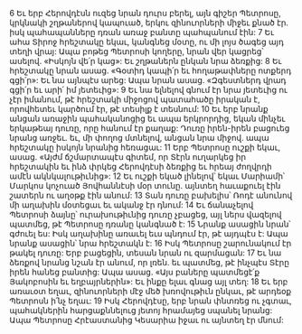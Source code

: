 6 Եւ երբ Հերովդէսն ուզեց նրան դուրս բերել, այն գիշեր Պետրոսը, կրկնակի շղթաներով կապուած, երկու զինուորների միջեւ քնած էր. իսկ պահապանները դռան առաջ բանտը պահպանում էին: 7 Եւ ահա Տիրոջ հրեշտակը եկաւ, կանգնեց մօտը, ու մի լոյս ծագեց այդ տեղի վրայ: Ապա բոթեց Պետրոսի կողերը, նրան վեր կացրեց՝ ասելով. «Իսկոյն վե՛ր կաց»: Եւ շղթաներն ընկան նրա ձեռքից: 8 Եւ հրեշտակը նրան ասաց. «Գօտիդ կապի՛ր եւ հողաթափները ոտքերդ գցի՛ր»: Եւ նա այնպէս արեց: Ապա նրան ասաց. «Զգեստներդ վրադ գցի՛ր եւ արի՛ իմ յետեւից»: 9 Եւ նա ելնելով գնում էր նրա յետեւից ու չէր իմանում, թէ հրեշտակի միջոցով պատահածը իրական է, որովհետեւ կարծում էր, թէ տեսիլք է տեսնում: 10 Եւ երբ նրանք անցան առաջին պահականոցից եւ ապա երկրորդից, եկան մինչեւ երկաթեայ դուռը, որը հանում էր քաղաք: Դուռը իրեն-իրեն բացուեց նրանց առջեւ. եւ, մի փողոց մտնելով, անցան նրա միջով. ապա հրեշտակը իսկոյն նրանից հեռացաւ: 11 Երբ Պետրոսը ուշքի եկաւ, ասաց. «Այժմ ճշմարտապէս գիտեմ, որ Տէրն ուղարկեց իր հրեշտակին եւ ինձ փրկեց Հերովդէսի ձեռքից եւ հրեայ ժողվրդի ամէն ակնկալութիւնից»: 12 Եւ ուշքի եկած լինելով՝ եկաւ Մարիամի՝ Մարկոս կոչուած Յովհաննէսի մօր տունը. այնտեղ հաւաքուել էին շատերն ու աղօթք էին անում: 13 Տան դուռը բախելիս՝ Ռոդէ անունով մի աղախին մօտեցաւ եւ ականջ էր դնում: 14 Եւ ճանաչելով Պետրոսի ձայնը՝ ուրախութիւնից դուռը չբացեց, այլ ներս վազելով պատմեց, թէ Պետրոսը դռանը կանգնած է: 15 Նրանք ասացին նրան՝ գժուել ես: Իսկ աղախինը առաւել եւս պնդում էր, թէ այդպէս է: Ապա նրանք ասացին՝ նրա հրեշտակն է: 16 Իսկ Պետրոսը շարունակում էր թակել դուռը: Երբ բացեցին, տեսան նրան ու զարմացան: 17 Եւ նա ձեռքով նրանց նշան էր անում, որ լռեն. եւ պատմեց, թէ ինչպէս Տէրը իրեն հանեց բանտից: Ապա ասաց. «Այս բաները պատմեցէ՛ք Յակոբոսին եւ եղբայրներին»: Եւ ինքը ելաւ գնաց այլ տեղ: 18 Եւ երբ առաւօտ եղաւ, զինուորների մէջ մեծ խռովութիւն ընկաւ, թէ արդեօք Պետրոսն ի՛նչ եղաւ: 19 Իսկ Հերովդէսը, երբ նրան փնտռեց ու չգտաւ, պահակներին հարցաքննելուց յետոյ հրամայեց սպանել նրանց: Ապա Պետրոսը Հրէաստանից Կեսարիա իջաւ ու այնտեղ էր մնում:
